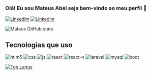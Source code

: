 ### Olá! Eu sou Mateus Abel seja bem-vindo ao meu perfil 👋

[![Linkedim](https://img.shields.io/badge/LinkedIn-0077B5?style=for-the-badge&logo=linkedin&logoColor=white)](https://www.linkedin.com/in/mateusabel?lipi=urn%3Ali%3Apage%3Ad_flagship3_profile_view_base_contact_details%3BuIOrAyKXQYabbvGrqRWAgg%3D%3D)
[![Linkedim](https://img.shields.io/badge/Facebook-1877F2?style=for-the-badge&logo=facebook&logoColor=white)](https://web.facebook.com/mateus.matero.1/)


![Mateus GitHub stats](https://github-readme-stats.vercel.app/api?username=mateus-cmd-960&show_icons=true&theme=dracula)

## Tecnologias que uso

<div style="display:inline-block">
<img alt="htlm5" src="https://img.shields.io/badge/HTML5-E34F26?style=for-the-badge&logo=html5&logoColor=white"/>
<img alt="css" src="https://img.shields.io/badge/CSS3-1572B6?style=for-the-badge&logo=css3&logoColor=white"/>
<img alt="js" src="https://img.shields.io/badge/JavaScript-323330?style=for-the-badge&logo=javascript&logoColor=F7DF1E"/>
<img alt="react" src="https://img.shields.io/badge/React-20232A?style=for-the-badge&logo=react&logoColor=61DAFB"/>
<img alt="react-n" src="https://img.shields.io/badge/React_Native-20232A?style=for-the-badge&logo=react&logoColor=61DAFB"/>
<img alt="laravel" src="https://img.shields.io/badge/Laravel-FF2D20?style=for-the-badge&logo=laravel&logoColor=white"/>
<img alt="mysql" src="https://img.shields.io/badge/MySQL-00000F?style=for-the-badge&logo=mysql&logoColor=white"/>
<img alt="boot" src="https://img.shields.io/badge/Bootstrap-563D7C?style=for-the-badge&logo=bootstrap&logoColor=white"/>
</div>

[![Top Langs](https://github-readme-stats.vercel.app/api/top-langs/?username=mateus-cmd-960&layout=compact)](https://github.com/mateus-cmd-960/github-readme-stats)




